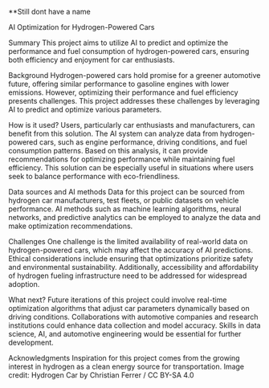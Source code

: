**Still dont have a name


AI Optimization for Hydrogen-Powered Cars

Summary
This project aims to utilize AI to predict and optimize the performance and fuel consumption of hydrogen-powered cars, ensuring both efficiency and enjoyment for car enthusiasts.

Background
Hydrogen-powered cars hold promise for a greener automotive future, offering similar performance to gasoline engines with lower emissions. However, optimizing their performance and fuel efficiency presents challenges. This project addresses these challenges by leveraging AI to predict and optimize various parameters.

How is it used?
Users, particularly car enthusiasts and manufacturers, can benefit from this solution. The AI system can analyze data from hydrogen-powered cars, such as engine performance, driving conditions, and fuel consumption patterns. Based on this analysis, it can provide recommendations for optimizing performance while maintaining fuel efficiency. This solution can be especially useful in situations where users seek to balance performance with eco-friendliness.

Data sources and AI methods
Data for this project can be sourced from hydrogen car manufacturers, test fleets, or public datasets on vehicle performance. AI methods such as machine learning algorithms, neural networks, and predictive analytics can be employed to analyze the data and make optimization recommendations.

Challenges
One challenge is the limited availability of real-world data on hydrogen-powered cars, which may affect the accuracy of AI predictions. Ethical considerations include ensuring that optimizations prioritize safety and environmental sustainability. Additionally, accessibility and affordability of hydrogen fueling infrastructure need to be addressed for widespread adoption.

What next?
Future iterations of this project could involve real-time optimization algorithms that adjust car parameters dynamically based on driving conditions. Collaborations with automotive companies and research institutions could enhance data collection and model accuracy. Skills in data science, AI, and automotive engineering would be essential for further development.

Acknowledgments
Inspiration for this project comes from the growing interest in hydrogen as a clean energy source for transportation. Image credit: Hydrogen Car by Christian Ferrer / CC BY-SA 4.0
